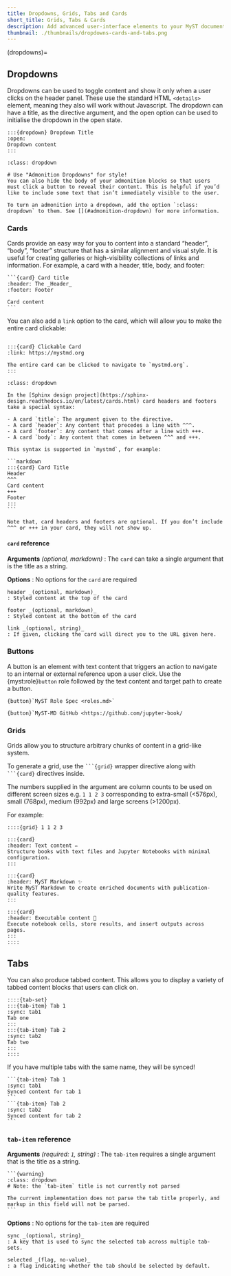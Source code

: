 ```yaml
---
title: Dropdowns, Grids, Tabs and Cards
short_title: Grids, Tabs & Cards
description: Add advanced user-interface elements to your MyST documents with grids, cards, tabs, and dropdowns.
thumbnail: ./thumbnails/dropdowns-cards-and-tabs.png
---
```


(dropdowns)=

## Dropdowns

Dropdowns can be used to toggle content and show it only when a user clicks on the header panel. These use the standard HTML `<details>` element, meaning they also will work without Javascript. The dropdown can have a title, as the directive argument, and the open option can be used to initialise the dropdown in the open state.

```{myst}
:::{dropdown} Dropdown Title
:open:
Dropdown content
:::
```

```{seealso}
:class: dropdown

# Use "Admonition Dropdowns" for style!
You can also hide the body of your admonition blocks so that users must click a button to reveal their content. This is helpful if you’d like to include some text that isn’t immediately visible to the user.

To turn an admonition into a dropdown, add the option `:class: dropdown` to them. See [](#admonition-dropdown) for more information.
```

### Cards

Cards provide an easy way for you to content into a standard “header”, “body”, “footer” structure that has a similar alignment and visual style. It is useful for creating galleries or high-visibility collections of links and information.
For example, a card with a header, title, body, and footer:

````{myst}
```{card} Card title
:header: The _Header_
:footer: Footer

Card content
```
````

You can also add a `link` option to the card, which will allow you to make the entire card clickable:

````{myst}

:::{card} Clickable Card
:link: https://mystmd.org

The entire card can be clicked to navigate to `mystmd.org`.
:::
````

````{note} Compatibility with Sphinx design
:class: dropdown

In the [Sphinx design project](https://sphinx-design.readthedocs.io/en/latest/cards.html) card headers and footers take a special syntax:

- A card `title`: The argument given to the directive.
- A card `header`: Any content that precedes a line with ^^^.
- A card `footer`: Any content that comes after a line with +++.
- A card `body`: Any content that comes in between ^^^ and +++.

This syntax is supported in `mystmd`, for example:

```markdown
:::{card} Card Title
Header
^^^
Card content
+++
Footer
:::
```

Note that, card headers and footers are optional. If you don’t include ^^^ or +++ in your card, they will not show up.
````

#### `card` reference

**Arguments** _(optional, markdown)_
: The `card` can take a single argument that is the title as a string.

**Options**
: No options for the `card` are required

    header _(optional, markdown)_
    : Styled content at the top of the card

    footer _(optional, markdown)_
    : Styled content at the bottom of the card

    link _(optional, string)_
    : If given, clicking the card will direct you to the URL given here.

### Buttons

A button is an element with text content that triggers an action to navigate to an internal or external reference upon a user click. Use the {myst:role}`button` role followed by the text content and target path to create a button.

```{myst}
{button}`MyST Role Spec <roles.md>`
```

```{myst}
{button}`MyST-MD GitHub <https://github.com/jupyter-book/
```

### Grids

Grids allow you to structure arbitrary chunks of content in a grid-like system.

To generate a grid, use the ` ```{grid} ` wrapper directive along with ` ```{card} ` directives inside.

The numbers supplied in the argument are column counts to be used on different screen sizes e.g. `1 1 2 3` corresponding to extra-small (<576px), small (768px), medium (992px) and large screens (>1200px).

For example:

```{myst}
::::{grid} 1 1 2 3

:::{card}
:header: Text content ✏️
Structure books with text files and Jupyter Notebooks with minimal configuration.
:::

:::{card}
:header: MyST Markdown ✨
Write MyST Markdown to create enriched documents with publication-quality features.
:::

:::{card}
:header: Executable content 🔁
Execute notebook cells, store results, and insert outputs across pages.
:::
::::
```

## Tabs

You can also produce tabbed content. This allows you to display a variety of tabbed content blocks that users can click on.

```{myst}
::::{tab-set}
:::{tab-item} Tab 1
:sync: tab1
Tab one
:::
:::{tab-item} Tab 2
:sync: tab2
Tab two
:::
::::
```

If you have multiple tabs with the same name, they will be synced!

````{tab-set}
```{tab-item} Tab 1
:sync: tab1
Synced content for tab 1
```
```{tab-item} Tab 2
:sync: tab2
Synced content for tab 2
```
````

### `tab-item` reference

**Arguments** _(required: `1`, string)_
: The `tab-item` requires a single argument that is the title as a string.

    ```{warning}
    :class: dropdown
    # Note: the `tab-item` title is not currently not parsed

    The current implementation does not parse the tab title properly, and markup in this field will not be parsed.
    ```

**Options**
: No options for the `tab-item` are required

    sync _(optional, string)_
    : A key that is used to sync the selected tab across multiple tab-sets.

    selected _(flag, no-value)_
    : a flag indicating whether the tab should be selected by default.
